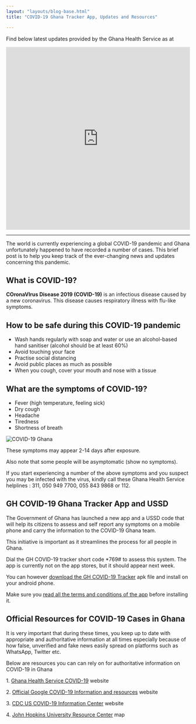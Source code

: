 ```yaml
---
layout: "layouts/blog-base.html"
title: "COVID-19 Ghana Tracker App, Updates and Resources"

---
```


 <p>Find below latest updates provided by the Ghana Health Service as at <span style="color:#ff4200; font-style: italics;"> <?php echo date("l, jS F Y"); ?> </span></p>
 
<div style="width: 100%;">
       <iframe width="100%" height="500" frameborder="0" scrolling="no" 
       marginheight="0" marginwidth="0" title="COVID-19 Ghana Updates: Cases, Deaths" src="https://experience.arcgis.com/experience/df7c6fc5a5eb411f8957ff43ecbd9353"> 
      </iframe>
      </div>
      <hr>
      
<p>The world is currently experiencing a global COVID-19 pandemic and Ghana 
       unfortunately happened to have recorded a number of cases. This brief post is to help you 
       keep track of the ever-changing news and updates concerning this pandemic. </p>   
      <h2>What is COVID-19?</h2>
      <p><strong>COronaVIrus Disease 2019 (COVID-19)</strong> is an infectious disease caused by a new coronavirus.
       This disease causes respiratory illness with flu-like symptoms.</p>
      <h2>How to be safe during this COVID-19 pandemic</h2>
      <ul>
       <li>Wash hands regularly with soap and water or use an alcohol-based hand sanitiser
       (alcohol should be at least 60%) </li> 
       <li>Avoid touching your face</li>  
       <li>Practise social distancing</li> 
       <li>Avoid public places as much as possible</li>   
       <li>When you cough, cover your mouth and nose with a tissue</li>   
      </ul>

<h2>What are the symptoms of COVID-19?</h2> 
      <ul>
        <li>Fever (high temperature, feeling sick)</li>
        <li>Dry cough</li> 
        <li>Headache</li> 
        <li>Tiredness</li> 
        <li>Shortness of breath</li>
      </ul>

<img src= "/images/blogpics/covid-19-ghana.png" alt= "COVID-19 Ghana" class= "img-responsive center-block" loading="lazy">
      <p>These symptoms may appear 2-14 days after exposure.</p>
      <p>Also note that some people will be asymptomatic (show no symptoms).</p>

<p>If you start experiencing a number of the above symptoms and you suspect you 
       may be infected with the virus, kindly call these Ghana Health Service helplines : 311, 050 949 7700, 055 843 9868 or 112.</p>
      
<h2>GH COVID-19 Ghana Tracker App and USSD</h2>
      <p>The Government of Ghana has launched a new app and a USSD code that will help 
       its citizens to assess and self report any symptoms on a mobile phone 
       and carry the information to the COVID-19 Ghana team.</p>
      <p>This initiative is important as it streamlines the process for all people in Ghana.</p>
      <p>Dial the GH COVID-19 tracker short code *769# to assess this system. 
       The app is currently not on the app stores, but it should appear next week.</p>
      <p>You can however <a href="https://goldchestgh.com/other-files/GHCOVID19.apk">download 
       the GH COVID-19 Tracker</a> apk file and install on your android phone.</p>
      <p>Make sure you <a href="http://ghcovid19.com/" rel="noopener">read all the terms and 
       conditions of the app</a> before installing it.</p>
      
<h2>Official Resources for COVID-19 Cases in Ghana</h2>
      <p>It is very important that during these times, you keep up to date with appropriate
         and authoritative information at all times especially because of how false, unverified and fake news
         easily spread on platforms such as WhatsApp, Twitter etc.
      </p>
      <p>Below are resources you can can rely on for authoritative information on COVID-19 in Ghana</p>
      <p>1. <a href="https://ghanahealthservice.org/covid19/" rel="noopener">Ghana Health Service COVID-19</a> website</p>
      <p>2. <a href="https://www.google.com/covid19/" rel="noopener">Official Google COVID-19 Information and resources</a> website</p> 
      <p>3. <a href="https://www.cdc.gov/coronavirus/2019-nCoV/index.html" rel="noopener">CDC US COVID-19 Information Center</a> website</p>
      <p>4. <a href="https://coronavirus.jhu.edu/map.html" rel="noopener noreferrer">John Hopkins University Resource Center</a> map</p> 
       